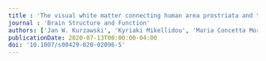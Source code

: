 ```yaml
---
title : 'The visual white matter connecting human area prostriata and the thalamus is retinotopically organized'
journal : 'Brain Structure and Function'
authors: ['Jan W. Kurzawski', 'Kyriaki Mikellidou', 'Maria Concetta Morrone', 'Franco Pestilli']
publicationDate: 2020-07-13T00:00:00-04:00
doi: '10.1007/s00429-020-02096-5'
---
```

